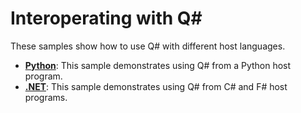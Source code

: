 # Interoperating with Q\#

These samples show how to use Q# with different host languages.

- **[Python](./python/)**: This sample demonstrates using Q# from a Python host program.
- **[.NET](./dotnet/)**: This sample demonstrates using Q# from C# and F# host programs.
